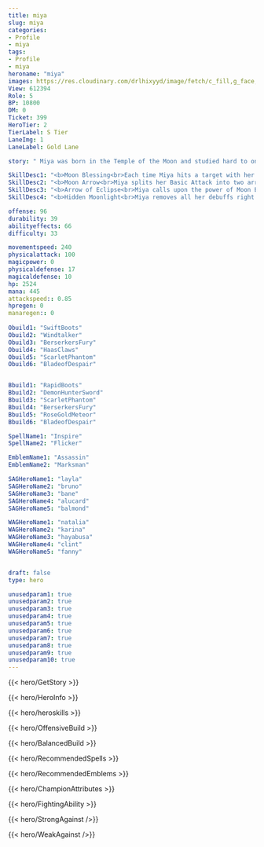 ```yaml
---
title: miya
slug: miya
categories: 
- Profile 
- miya
tags: 
- Profile
- miya
heroname: "miya"
images: https://res.cloudinary.com/drlhixyyd/image/fetch/c_fill,g_face,f_auto/https://cdn2-build.mobagenie.my.id/p/images/banner/full/miya.jpg
View: 612394 
Role: 5 
BP: 10800
DM: 0 
Ticket: 399 
HeroTier: 2 
TierLabel: S Tier 
LaneImg: 1
LaneLabel: Gold Lane 

story: " Miya was born in the Temple of the Moon and studied hard to one day become a worthy sacrifice to the moon god. But when the fires of war of the race of men and orcs reached the moonlit shores of the moon elves\' lakeside habitat, Miya rose up and led forth her countrymen in defiance of foreign invaders. Despite their best efforts, Miya and her fellow elves were finally forced by the countless enemy horde to make a last stand in the Temple of the Moon. As Miya knelt in the center of the temple to offer prayers for one last time, just as the great army of men and orcs were about to destroy this sacred place, a miracle occurred. The moon god answered Miya\'s prayer and blessed her longbow with an ancient and powerful blessing. Miya grasped the bow and fired an arrow, which was transformed into an eagle spirit by the power of the stars, splitting the enemy army asunder. Miya led her countrymen out of the temple, raining showers of star-wrought arrows upon the enemy with each pull of her bow. Meanwhile her eagle hovered over the enemy, singling them out and attacking them. Like a falling tide, the humans and orcs quickly started to retreat. Miya and her countrymen retook the shores of the Moon God, and the moon elves recognized Miya and her spirit eagle as the Moon God incarnated. The young Miya knew in her heart that if this problem was not stopped at the root, the wars would never end. With the Moon God\'s blessing, she set out on a journey to the land of dawn, hoping to find a king who could bring peace and order back to this world. "

SkillDesc1: "<b>Moon Blessing<br>Each time Miya hits a target with her Basic Attack, her Attack Speed will be increased by 5%. This effect stacks up to 5 times and lasts for 4s. After reaching full stacks of the Attack Speed bonus, Miya summons <font color='#404495'>(Moonlight Shadow)</font> to aid her on each Basic Attack, dealing 30<font color='#D58E1F'>( +30% Total Physical ATK)</font> <font color='#C53535'>(Physical Damage)</font> (this damage can crit, but doesn't carry attack effects)."   
SkillDesc2: "<b>Moon Arrow<br>Miya splits her Basic Attack into two arrows (both carry attack effects), dealing 10<font color='#D58E1F'>( +100% Total Physical ATK)</font> <font color='#C53535'>(Physical Damage)</font> to the main target and 30% <font color='#C53535'>(Physical Damage)</font> to the secondary target. Skill lasts for 4s."   
SkillDesc3: "<b>Arrow of Eclipse<br>Miya calls upon the power of Moon Eclipse and launches an empowered arrow in the designated area. Upon landing, the empowered arrow deals 90<font color='#D58E1F'>( +45% Total Physical ATK)</font> <font color='#C53535'>(Physical Damage)</font> to enemies in the area, immobilizes them for 1.2s, and splits into 8 minor arrows that scattering around. Each minor arrow deals 30<font color='#D58E1F'>( +15% Total Physical ATK)</font> <font color='#C53535'>(Physical Damage)</font> and slows the enemy by 30% for 2s."   
SkillDesc4: "<b>Hidden Moonlight<br>Miya removes all her debuffs right away, conceals herself, and increases Movement Speed by 35% for up to 2.0s. (Initiating an attack will end the state.) Miya also gains full stacks of <font color='#404495'>(Moon Blessing)</font> when the concealment is over."  

offense: 96 
durability: 39 
abilityeffects: 66 
difficulty: 33 

movementspeed: 240
physicalattack: 100
magicpower: 0
physicaldefense: 17
magicaldefense: 10
hp: 2524
mana: 445
attackspeed:: 0.85
hpregen: 0
manaregen:: 0
 
Obuild1: "SwiftBoots"  
Obuild2: "Windtalker" 
Obuild3: "BerserkersFury" 
Obuild4: "HaasClaws" 
Obuild5: "ScarletPhantom" 
Obuild6: "BladeofDespair" 


Bbuild1: "RapidBoots"  
Bbuild2: "DemonHunterSword" 
Bbuild3: "ScarletPhantom" 
Bbuild4: "BerserkersFury" 
Bbuild5: "RoseGoldMeteor" 
Bbuild6: "BladeofDespair" 

SpellName1: "Inspire" 
SpellName2: "Flicker"   

EmblemName1: "Assassin" 
EmblemName2: "Marksman"    

SAGHeroName1: "layla"
SAGHeroName2: "bruno"
SAGHeroName3: "bane"
SAGHeroName4: "alucard"
SAGHeroName5: "balmond"

WAGHeroName1: "natalia"
WAGHeroName2: "karina"
WAGHeroName3: "hayabusa"
WAGHeroName4: "clint"
WAGHeroName5: "fanny"


draft: false
type: hero

unusedparam1: true
unusedparam2: true
unusedparam3: true
unusedparam4: true
unusedparam5: true
unusedparam6: true
unusedparam7: true
unusedparam8: true
unusedparam9: true
unusedparam10: true
---
```



{{< hero/GetStory >}}

{{< hero/HeroInfo >}}
 
{{< hero/heroskills >}}

{{< hero/OffensiveBuild >}} 

{{< hero/BalancedBuild >}}


{{< hero/RecommendedSpells >}}  

{{< hero/RecommendedEmblems >}}   


{{< hero/ChampionAttributes >}}


{{< hero/FightingAbility >}}

{{< hero/StrongAgainst />}}

{{< hero/WeakAgainst />}}
